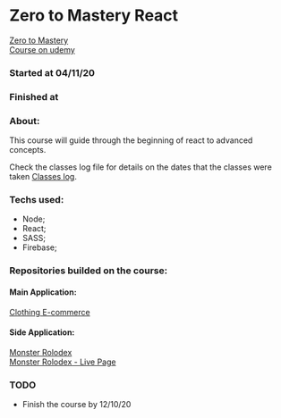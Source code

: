 # Zero to Mastery React 
[Zero to Mastery](https://zerotomastery.io/) <br>
[Course on udemy](https://www.udemy.com/course/complete-react-developer-zero-to-mastery/)

### Started at 04/11/20
### Finished at 

### About:
This course will guide through the beginning of react to advanced concepts.

Check the classes log file for details on the dates that the classes were taken [Classes log](https://github.com/everton-araujo/study-diary/blob/main/ZeroToMastery(ZTM)/React/classesLog.md).

### Techs used:

* Node;
* React;
* SASS;
* Firebase;

### Repositories builded on the course:

#### Main Application:

[Clothing E-commerce](https://github.com/everton-araujo/clothing-shop) <br>

#### Side Application:

[Monster Rolodex](https://github.com/everton-araujo/monsters-rolodex) <br>
[Monster Rolodex - Live Page](https://everton-araujo.github.io/monsters-rolodex/)

### TODO

* Finish the course by 12/10/20
